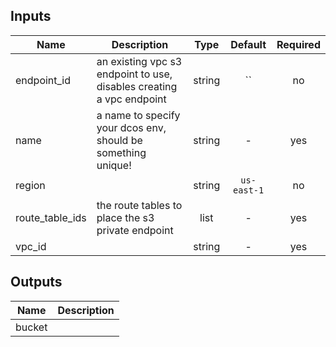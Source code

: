 
## Inputs

| Name | Description | Type | Default | Required |
|------|-------------|:----:|:-----:|:-----:|
| endpoint_id | an existing vpc s3 endpoint to use, disables creating a vpc endpoint | string | `` | no |
| name | a name to specify your dcos env, should be something unique! | string | - | yes |
| region |  | string | `us-east-1` | no |
| route_table_ids | the route tables to place the s3 private endpoint | list | - | yes |
| vpc_id |  | string | - | yes |

## Outputs

| Name | Description |
|------|-------------|
| bucket |  |

